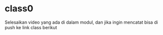 # class0
Selesaikan video yang ada di dalam modul, dan jika ingin mencatat bisa di push ke link class berikut
